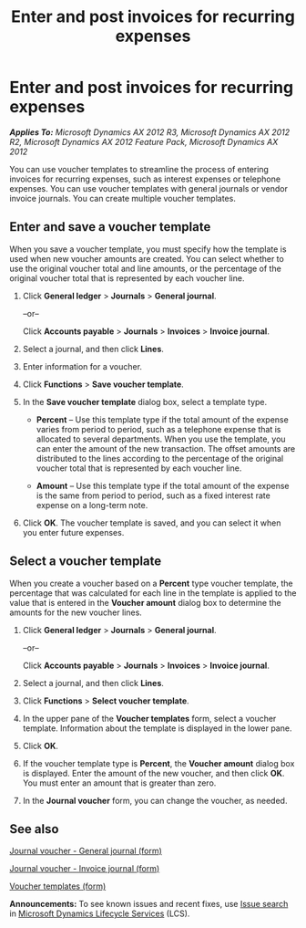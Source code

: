 ﻿---
title: Enter and post invoices for recurring expenses
TOCTitle: Enter and post invoices for recurring expenses
ms:assetid: 475d2720-eeaf-4d38-ad7a-44d3715c8e63
ms:mtpsurl: https://technet.microsoft.com/en-us/library/Gg231396(v=AX.60)
ms:contentKeyID: 36966721
ms.date: 04/18/2014
mtps_version: v=AX.60
---

# Enter and post invoices for recurring expenses 


_**Applies To:** Microsoft Dynamics AX 2012 R3, Microsoft Dynamics AX 2012 R2, Microsoft Dynamics AX 2012 Feature Pack, Microsoft Dynamics AX 2012_

You can use voucher templates to streamline the process of entering invoices for recurring expenses, such as interest expenses or telephone expenses. You can use voucher templates with general journals or vendor invoice journals. You can create multiple voucher templates.

## Enter and save a voucher template

When you save a voucher template, you must specify how the template is used when new voucher amounts are created. You can select whether to use the original voucher total and line amounts, or the percentage of the original voucher total that is represented by each voucher line.

1.  Click **General ledger** \> **Journals** \> **General journal**.
    
    –or–
    
    Click **Accounts payable** \> **Journals** \> **Invoices** \> **Invoice journal**.

2.  Select a journal, and then click **Lines**.

3.  Enter information for a voucher.

4.  Click **Functions** \> **Save voucher template**.

5.  In the **Save voucher template** dialog box, select a template type.
    
      - **Percent** – Use this template type if the total amount of the expense varies from period to period, such as a telephone expense that is allocated to several departments. When you use the template, you can enter the amount of the new transaction. The offset amounts are distributed to the lines according to the percentage of the original voucher total that is represented by each voucher line.
    
      - **Amount** – Use this template type if the total amount of the expense is the same from period to period, such as a fixed interest rate expense on a long-term note.

6.  Click **OK**. The voucher template is saved, and you can select it when you enter future expenses.

## Select a voucher template

When you create a voucher based on a **Percent** type voucher template, the percentage that was calculated for each line in the template is applied to the value that is entered in the **Voucher amount** dialog box to determine the amounts for the new voucher lines.

1.  Click **General ledger** \> **Journals** \> **General journal**.
    
    –or–
    
    Click **Accounts payable** \> **Journals** \> **Invoices** \> **Invoice journal**.

2.  Select a journal, and then click **Lines**.

3.  Click **Functions** \> **Select voucher template**.

4.  In the upper pane of the **Voucher templates** form, select a voucher template. Information about the template is displayed in the lower pane.

5.  Click **OK**.

6.  If the voucher template type is **Percent**, the **Voucher amount** dialog box is displayed. Enter the amount of the new voucher, and then click **OK**. You must enter an amount that is greater than zero.

7.  In the **Journal voucher** form, you can change the voucher, as needed.

## See also

[Journal voucher - General journal (form)](https://technet.microsoft.com/en-us/library/aa591466\(v=ax.60\))

[Journal voucher - Invoice journal (form)](https://technet.microsoft.com/en-us/library/aa616218\(v=ax.60\))

[Voucher templates (form)](https://technet.microsoft.com/en-us/library/hh209570\(v=ax.60\))

  
**Announcements:** To see known issues and recent fixes, use [Issue search](http://go.microsoft.com/fwlink/?linkid=389258) in [Microsoft Dynamics Lifecycle Services](http://go.microsoft.com/fwlink/?linkid=306505) (LCS).

